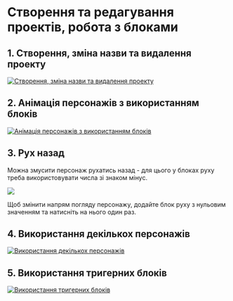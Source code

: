 # Створення та редагування проектів, робота з блоками 

## 1. Створення, зміна назви та видалення проекту

[![Створення, зміна назви та видалення проекту](http://img.youtube.com/vi/RXXDUxqBzBI/0.jpg)](http://www.youtube.com/watch?v=RXXDUxqBzBI "Створення, зміна назви та видалення проекту")

## 2. Анімація персонажів з використанням блоків

[![Анімація персонажів з використанням блоків](http://img.youtube.com/vi/JoHpVzltafU/0.jpg)](http://www.youtube.com/watch?v=JoHpVzltafU "Анімація персонажів з використанням блоків")

## 3. Рух назад

Можна змусити персонаж рухатись назад - для цього у блоках руху треба використовувати числа зі знаком мінус.

![](https://www.scratchjr.org/images/tips/backwards-thumb.png)

Щоб змінити напрям погляду персонажу, додайте блок руху з нульовим значенням та натисніть на нього один раз.

## 4. Використання декількох персонажів

[![Використання декількох персонажів](http://img.youtube.com/vi/4qLVKpImrws/0.jpg)](http://www.youtube.com/watch?v=4qLVKpImrws "Використання декількох персонажів")

## 5. Використання тригерних блоків

[![Використання тригерних блоків](http://img.youtube.com/vi/123AdwR_JxI/0.jpg)](http://www.youtube.com/watch?v=123AdwR_JxI "Використання тригерних блоків")




